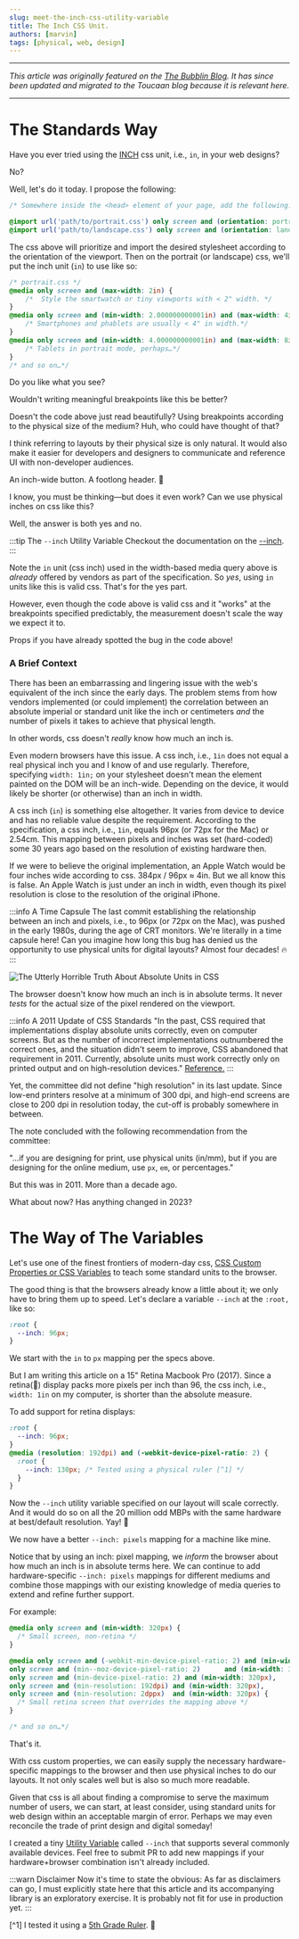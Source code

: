 ```yaml
---
slug: meet-the-inch-css-utility-variable
title: The Inch CSS Unit. 
authors: [marvin]
tags: [physical, web, design]
---
```



---

_This article was originally featured on the [The Bubblin Blog](https://bubblin.io/scrolls/blog). It has since been updated and migrated to the Toucaan blog because it is relevant here._

---

# The Standards Way

Have you ever tried using the [INCH](https://developer.mozilla.org/en-US/docs/Learn/CSS/Building_blocks/Values_and_units) css unit, i.e., `in`, in your web designs? 

No? 

Well, let's do it today. I propose the following:

```css
/* Somewhere inside the <head> element of your page, add the following: */

@import url('path/to/portrait.css') only screen and (orientation: portrait);
@import url('path/to/landscape.css') only screen and (orientation: landscape);
```

The css above will prioritize and import the desired stylesheet according to the orientation of the viewport. Then on the portrait (or landscape) css, we'll put the inch unit (`in`) to use like so:


```css
/* portrait.css */
@media only screen and (max-width: 2in) {
    /*  Style the smartwatch or tiny viewports with < 2" width. */
}
@media only screen and (min-width: 2.000000000001in) and (max-width: 4in) {
    /* Smartphones and phablets are usually < 4" in width.*/
}
@media only screen and (min-width: 4.000000000001in) and (max-width: 8in) {
    /* Tablets in portrait mode, perhaps…*/
}
/* and so on…*/

```
Do you like what you see? 

Wouldn't writing meaningful breakpoints like this be better? 

Doesn't the code above just read beautifully? Using breakpoints according to the physical size of the medium? Huh, who could have thought of that? 

I think referring to layouts by their physical size is only natural. It would also make it easier for developers and designers to communicate and reference UI with non-developer audiences. 

An inch-wide button. A footlong header. 🤠


I know, you must be thinking—but does it even work? Can we use physical inches on css like this? 

Well, the answer is both yes and no. 

:::tip The `--inch` Utility Variable
Checkout the documentation on the [--inch](../docs/typography/introduction#case-of-physical-units).
:::

Note the `in` unit (css inch) used in the width-based media query above is _already_ offered by vendors as part of the specification. So _yes_, using `in` units like this is valid css. That's for the yes part. 

However, even though the code above is valid css and it "works" at the breakpoints specified predictably, the measurement doesn't scale the way we expect it to. 

Props if you have already spotted the bug in the code above! 

### A Brief Context
There has been an embarrassing and lingering issue with the web's equivalent of the inch since the early days. The problem stems from how vendors implemented (or could implement) the correlation between an absolute imperial or standard unit like the inch or centimeters _and_ the number of pixels it takes to achieve that physical length. 

In other words, css doesn't _really_ know how much an inch is.

Even modern browsers have this issue. A css inch, i.e., `1in` does not equal a real physical inch you and I know of and use regularly. Therefore, specifying  `width: 1in;` on your stylesheet doesn't mean the element painted on the DOM will be an inch-wide. Depending on the device, it would likely be shorter (or otherwise) than an inch in width.

A css inch (`in`) is something else altogether. It varies from device to device and has no reliable value despite the requirement. According to the specification, a css inch, i.e., `1in`, equals 96px (or 72px for the Mac) or 2.54cm. This mapping between pixels and inches was set (hard-coded) some 30 years ago based on the resolution of existing hardware then.

If we were to believe the original implementation, an Apple Watch would be four inches wide according to css. 384px / 96px ≈ 4in. But we all know this is false. An Apple Watch is just under an inch in width, even though its pixel resolution is close to the resolution of the original iPhone. 

:::info A Time Capsule
The last commit establishing the relationship between an inch and pixels, i.e., to 96px (or 72px on the Mac), was pushed in the early 1980s, during the age of CRT monitors. We're literally in a time capsule here! Can you imagine how long this bug has denied us the opportunity to use physical units for digital layouts? Almost four decades! 🔥
:::

![The Utterly Horrible Truth About Absolute Units in CSS](./inch-moz.jpg)

The browser doesn't know how much an inch is in absolute terms. It never _tests_ for the actual size of the pixel rendered on the viewport. 

:::info  A 2011 Update of CSS Standards
"In the past, CSS required that implementations display absolute units correctly, even on computer screens. But as the number of incorrect implementations outnumbered the correct ones, and the situation didn't seem to improve, CSS abandoned that requirement in 2011. Currently, absolute units must work correctly only on printed output and on high-resolution devices." [Reference.](https://www.w3.org/Style/Examples/007/units.en.html)
:::

Yet, the committee did not define "high resolution" in its last update. Since low-end printers resolve at a minimum of 300 dpi, and high-end screens are close to 200 dpi in resolution today, the cut-off is probably somewhere in between. 

The note concluded with the following recommendation from the committee: 

"…if you are designing for print, use physical units (in/mm), but if you are designing for the online medium, use `px`, `em`, or percentages." 

But this was in 2011. More than a decade ago. 

What about now? Has anything changed in 2023?


# The Way of The Variables

Let's use one of the finest frontiers of modern-day css, [CSS Custom Properties or CSS Variables](https://developer.mozilla.org/en-US/docs/Web/CSS/Using_CSS_custom_properties) to teach some standard units to the browser. 

The good thing is that the browsers already know a little about it; we only have to bring them up to speed. Let's declare a variable `--inch` at the `:root,` like so:

```css
:root {
  --inch: 96px;
}
```
We start with the `in` to `px` mapping per the specs above. 

But I am writing this article on a 15" Retina Macbook Pro (2017). Since a retina(😬) display packs more pixels per inch than 96, the css inch, i.e., `width: 1in` on my computer, is shorter than the absolute measure. 

To add support for retina displays:

```css
:root {
  --inch: 96px;
}
@media (resolution: 192dpi) and (-webkit-device-pixel-ratio: 2) {
  :root {
    --inch: 130px; /* Tested using a physical ruler [^1] */
  }
}
```

Now the `--inch` utility variable specified on our layout will scale correctly. And it would do so on all the 20 million odd MBPs with the same hardware at best/default resolution. Yay! 🥳

We now have a better `--inch: pixels` mapping for a machine like mine. 

Notice that by using an inch: pixel mapping, we _inform_ the browser about how much an inch is in absolute terms here. We can continue to add hardware-specific `--inch: pixels` mappings for different mediums and combine those mappings with our existing knowledge of media queries to extend and refine further support.

For example:
```css
@media only screen and (min-width: 320px) {
  /* Small screen, non-retina */
}

@media only screen and (-webkit-min-device-pixel-ratio: 2) and (min-width: 320px), 
only screen and (min--moz-device-pixel-ratio: 2)      and (min-width: 320px),
only screen and (min-device-pixel-ratio: 2) and (min-width: 320px),
only screen and (min-resolution: 192dpi) and (min-width: 320px),
only screen and (min-resolution: 2dppx)  and (min-width: 320px) { 
  /* Small retina screen that overrides the mapping above */
}

/* and so on…*/
```

That's it. 

With css custom properties, we can easily supply the necessary hardware-specific mappings to the browser and then use physical inches to do our layouts. It not only scales well but is also so much more readable.

Given that css is all about finding a compromise to serve the maximum number of users, we can start, at least consider, using standard units for web design within an acceptable margin of error. Perhaps we may even reconcile the trade of print design and digital someday! 

I created a tiny [Utility Variable](https://github.com/Toucaan/--inch) called `--inch` that supports several commonly available devices. Feel free to submit PR to add new mappings if your hardware+browser combination isn't already included.

:::warn Disclaimer
Now it's time to state the obvious: As far as disclaimers can go, I must explicitly state here that this article and its accompanying library is an exploratory exercise. It is probably not fit for use in production yet. 
:::

[^1] I tested it using a [5th Grade Ruler](https://www.amazon.com/hand2mind-Flexible-Safe-T-Plastic-Beginner/dp/B01J8K0ZS4/ref=asc_df_B01J8K0ZS4/). 🥳

